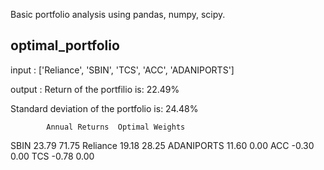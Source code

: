 Basic portfolio analysis using pandas, numpy, scipy.

optimal_portfolio
-----------------
input : 
['Reliance', 'SBIN', 'TCS', 'ACC', 'ADANIPORTS'] 

output :
Return of the portfilio is: 22.49%

Standard deviation of the portfolio is: 24.48%

            Annual Returns  Optimal Weights
SBIN                 23.79            71.75
Reliance             19.18            28.25
ADANIPORTS           11.60             0.00
ACC                  -0.30             0.00
TCS                  -0.78             0.00
